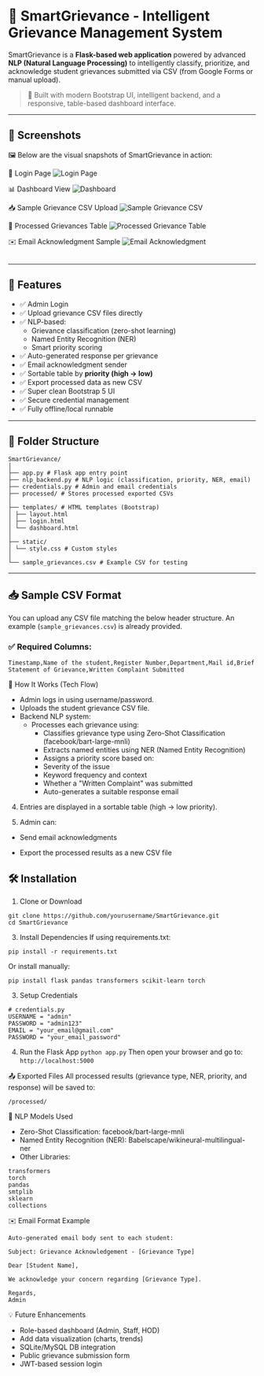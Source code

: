 # 🧠 SmartGrievance - Intelligent Grievance Management System

SmartGrievance is a **Flask-based web application** powered by advanced **NLP (Natural Language Processing)** to intelligently classify, prioritize, and acknowledge student grievances submitted via CSV (from Google Forms or manual upload).

> 📌 Built with modern Bootstrap UI, intelligent backend, and a responsive, table-based dashboard interface.

---

## 📸 Screenshots
🖼️ Below are the visual snapshots of SmartGrievance in action:

🔐 Login Page
![Login Page](ScreenShots/Login.png)

📊 Dashboard View 
![Dashboard](ScreenShots/DashBoard.png)

📥 Sample Grievance CSV Upload
![Sample Grievance CSV](ScreenShots/Sample_Grievance.png)

📁 Processed Grievances Table 
![Processed Grievance Table](ScreenShots/Processed_Grievance.png)

✉️ Email Acknowledgment Sample
![Email Acknowledgment](ScreenShots/Response.jpg)
<br><br>

---

## 🚀 Features

- ✅ Admin Login
- ✅ Upload grievance CSV files directly
- ✅ NLP-based:
  - Grievance classification (zero-shot learning)
  - Named Entity Recognition (NER)
  - Smart priority scoring
- ✅ Auto-generated response per grievance
- ✅ Email acknowledgment sender
- ✅ Sortable table by **priority (high → low)**
- ✅ Export processed data as new CSV
- ✅ Super clean Bootstrap 5 UI
- ✅ Secure credential management
- ✅ Fully offline/local runnable

---

## 📁 Folder Structure
```
SmartGrievance/
│
├── app.py # Flask app entry point
├── nlp_backend.py # NLP logic (classification, priority, NER, email)
├── credentials.py # Admin and email credentials
├── processed/ # Stores processed exported CSVs
│
├── templates/ # HTML templates (Bootstrap)
│ ├── layout.html
│ ├── login.html
│ └── dashboard.html
│
├── static/
│ └── style.css # Custom styles
│
└── sample_grievances.csv # Example CSV for testing
```

---

## 📥 Sample CSV Format

You can upload any CSV file matching the below header structure. An example (`sample_grievances.csv`) is already provided.

### ✅ Required Columns:

```csv
Timestamp,Name of the student,Register Number,Department,Mail id,Brief Statement of Grievance,Written Complaint Submitted
```
🧠 How It Works (Tech Flow)

- Admin logs in using username/password.
- Uploads the student grievance CSV file.
- Backend NLP system:
  - Processes each grievance using:
    - Classifies grievance type using Zero-Shot Classification (facebook/bart-large-mnli)
    - Extracts named entities using NER (Named Entity Recognition)
    - Assigns a priority score based on:
    - Severity of the issue
    - Keyword frequency and context
    - Whether a "Written Complaint" was submitted
    - Auto-generates a suitable response email

4. Entries are displayed in a sortable table (high → low priority).

5. Admin can:

 -  Send email acknowledgments

 -  Export the processed results as a new CSV file

## 🛠️ Installation

1. Clone or Download
```
git clone https://github.com/yourusername/SmartGrievance.git
cd SmartGrievance
```
3. Install Dependencies
If using requirements.txt:

```
pip install -r requirements.txt
```
 Or install manually:
```
pip install flask pandas transformers scikit-learn torch
```

3. Setup Credentials

``` 
# credentials.py
USERNAME = "admin"
PASSWORD = "admin123"
EMAIL = "your_email@gmail.com"
PASSWORD = "your_email_password"
```

4. Run the Flask App
``` python app.py ```
Then open your browser and go to:
``` http://localhost:5000 ```

📤 Exported Files
All processed results (grievance type, NER, priority, and response) will be saved to:
```
/processed/
```

🧠 NLP Models Used
- Zero-Shot Classification: facebook/bart-large-mnli
- Named Entity Recognition (NER): Babelscape/wikineural-multilingual-ner
- Other Libraries:
```
transformers
torch
pandas
smtplib
sklearn
collections
```

✉️ Email Format Example
```
Auto-generated email body sent to each student:

Subject: Grievance Acknowledgement - [Grievance Type]

Dear [Student Name],

We acknowledge your concern regarding [Grievance Type].

Regards,  
Admin
```

💡 Future Enhancements
- Role-based dashboard (Admin, Staff, HOD)
- Add data visualization (charts, trends)
- SQLite/MySQL DB integration
- Public grievance submission form
- JWT-based session login
